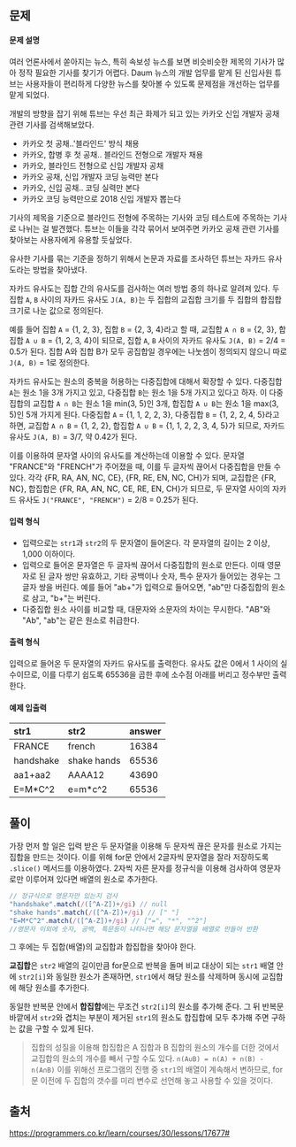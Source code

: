 ## 문제
#### 문제 설명
여러 언론사에서 쏟아지는 뉴스, 특히 속보성 뉴스를 보면 비슷비슷한 제목의 기사가 많아 정작 필요한 기사를 찾기가 어렵다. Daum 뉴스의 개발 업무를 맡게 된 신입사원 튜브는 사용자들이 편리하게 다양한 뉴스를 찾아볼 수 있도록 문제점을 개선하는 업무를 맡게 되었다.

개발의 방향을 잡기 위해 튜브는 우선 최근 화제가 되고 있는 카카오 신입 개발자 공채 관련 기사를 검색해보았다.

- 카카오 첫 공채..'블라인드' 방식 채용
- 카카오, 합병 후 첫 공채.. 블라인드 전형으로 개발자 채용
- 카카오, 블라인드 전형으로 신입 개발자 공채
- 카카오 공채, 신입 개발자 코딩 능력만 본다
- 카카오, 신입 공채.. 코딩 실력만 본다
- 카카오 코딩 능력만으로 2018 신입 개발자 뽑는다

기사의 제목을 기준으로 블라인드 전형에 주목하는 기사와 코딩 테스트에 주목하는 기사로 나뉘는 걸 발견했다. 튜브는 이들을 각각 묶어서 보여주면 카카오 공채 관련 기사를 찾아보는 사용자에게 유용할 듯싶었다.

유사한 기사를 묶는 기준을 정하기 위해서 논문과 자료를 조사하던 튜브는 자카드 유사도라는 방법을 찾아냈다.

자카드 유사도는 집합 간의 유사도를 검사하는 여러 방법 중의 하나로 알려져 있다. 두 집합 `A`, `B` 사이의 자카드 유사도 `J(A, B)`는 두 집합의 교집합 크기를 두 집합의 합집합 크기로 나눈 값으로 정의된다.

예를 들어 집합 `A` = {1, 2, 3}, 집합 `B` = {2, 3, 4}라고 할 때, 교집합 `A ∩ B` = {2, 3}, 합집합 `A ∪ B` = {1, 2, 3, 4}이 되므로, 집합 `A`, `B` 사이의 자카드 유사도 `J(A, B)` = 2/4 = 0.5가 된다. 집합 A와 집합 B가 모두 공집합일 경우에는 나눗셈이 정의되지 않으니 따로 `J(A, B)` = 1로 정의한다.

자카드 유사도는 원소의 중복을 허용하는 다중집합에 대해서 확장할 수 있다. 다중집합 `A`는 원소 1을 3개 가지고 있고, 다중집합 `B`는 원소 1을 5개 가지고 있다고 하자. 이 다중집합의 교집합 `A ∩ B`는 원소 1을 min(3, 5)인 3개, 합집합 `A ∪ B`는 원소 1을 max(3, 5)인 5개 가지게 된다. 다중집합 `A` = {1, 1, 2, 2, 3}, 다중집합 `B` = {1, 2, 2, 4, 5}라고 하면, 교집합 `A ∩ B` = {1, 2, 2}, 합집합 `A ∪ B` = {1, 1, 2, 2, 3, 4, 5}가 되므로, 자카드 유사도 `J(A, B)` = 3/7, 약 0.42가 된다.

이를 이용하여 문자열 사이의 유사도를 계산하는데 이용할 수 있다. 문자열 "FRANCE"와 "FRENCH"가 주어졌을 때, 이를 두 글자씩 끊어서 다중집합을 만들 수 있다. 각각 {FR, RA, AN, NC, CE}, {FR, RE, EN, NC, CH}가 되며, 교집합은 {FR, NC}, 합집합은 {FR, RA, AN, NC, CE, RE, EN, CH}가 되므로, 두 문자열 사이의 자카드 유사도 `J("FRANCE", "FRENCH")` = 2/8 = 0.25가 된다.

#### 입력 형식
- 입력으로는 `str1`과 `str2`의 두 문자열이 들어온다. 각 문자열의 길이는 2 이상, 1,000 이하이다.
- 입력으로 들어온 문자열은 두 글자씩 끊어서 다중집합의 원소로 만든다. 이때 영문자로 된 글자 쌍만 유효하고, 기타 공백이나 숫자, 특수 문자가 들어있는 경우는 그 글자 쌍을 버린다. 예를 들어 "ab+"가 입력으로 들어오면, "ab"만 다중집합의 원소로 삼고, "b+"는 버린다.
- 다중집합 원소 사이를 비교할 때, 대문자와 소문자의 차이는 무시한다. "AB"와 "Ab", "ab"는 같은 원소로 취급한다.

#### 출력 형식
입력으로 들어온 두 문자열의 자카드 유사도를 출력한다. 유사도 값은 0에서 1 사이의 실수이므로, 이를 다루기 쉽도록 65536을 곱한 후에 소수점 아래를 버리고 정수부만 출력한다.

#### 예제 입출력
|str1|str2|answer|
|:-|:-|:-|
|FRANCE|french|16384|
|handshake|shake hands|65536|
|aa1+aa2|AAAA12|43690|
|E=M*C^2|e=m*c^2|65536|

## 풀이
가장 먼저 할 일은 입력 받은 두 문자열을 이용해 두 문자씩 끊은 문자를 원소로 가지는 집합을 만드는 것이다. 이를 위해 for문 안에서 2글자씩 문자열을 잘라 저장하도록 `.slice()` 메서드를 이용하였다. 2자씩 자른 문자를 정규식을 이용해 검사하여 영문자로만 이루어져 있다면 배열의 원소로 추가한다.

``` js
// 정규식으로 영문자만 있는지 검사
"handshake".match(/([^A-Z])+/gi) // null
"shake hands".match(/([^A-Z])+/gi) // [" "]
"E=M*C^2".match(/([^A-Z])+/gi) // ["=", "*", "^2"]
//영문자 이외에 숫자, 공백, 특문등이 나타나면 해당 문자열을 배열로 만들어 반환
```

그 후에는 두 집합(배열)의 교집합과 합집합을 찾아야 한다.

**교집합**은 `str2` 배열의 길이만큼 for문으로 반복을 돌며 비교 대상이 되는 `str1` 배열 안에 `str2[i]`와 동일한 원소가 존재하면, `str1`에서 해당 원소를 삭제하며 동시에 교집합에 해당 원소를 추가한다.

동일한 반복문 안에서 **합집합**에는 무조건 `str2[i]`의 원소를 추가해 준다. 그 뒤 반복문 바깥에서 `str2`와 겹치는 부분이 제거된 `str1`의 원소도 합집합에 모두 추가해 주면 구하는 값을 구할 수 있게 된다. 
> 집합의 성질을 이용해 합집합은 A 집합과 B 집합의 원소의 개수를 더한 것에서 교집합의 원소의 개수를 빼서 구할 수도 있다. `n(A∪B) = n(A) + n(B) - n(A∩B)` 이를 위해선 프로그램의 진행 중 `str1`의 배열이 계속해서 변하므로, for문 이전에 두 집합의 갯수를 미리 변수로 선언해 놓고 사용할 수 있을 것이다.

## 출처
https://programmers.co.kr/learn/courses/30/lessons/17677#
